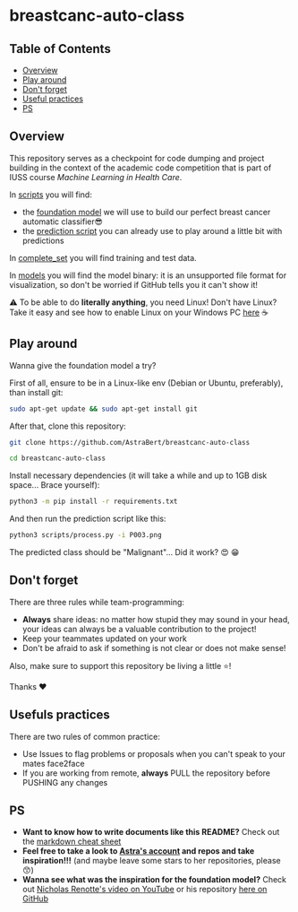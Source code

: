 # breastcanc-auto-class

## Table of Contents
- [Overview](#overview)
- [Play around](#play-around)
- [Don't forget](#dont-forget)
- [Useful practices](#usefuls-practices)
- [PS](#ps)

## Overview

This repository serves as a checkpoint for code dumping and project building in the context of the academic code competition that is part of IUSS course _Machine Learning in Health Care_.

In [scripts](./scripts/) you will find:

- the [foundation model](./scripts/image_ml.py) we will use to build our perfect breast cancer automatic classifier:sunglasses:
- the [prediction script](./scripts/process.py) you can already use to play around a little bit with predictions

In [complete_set](./complete_set/) you will find training and test data.

In [models](./models/) you will find the model binary: it is an unsupported file format for visualization, so don't be worried if GitHub tells you it can't show it!

:warning: To be able to do **literally anything**, you need Linux! Don't have Linux? Take it easy and see how to enable Linux on your Windows PC [here](https://learn.microsoft.com/it-it/windows/wsl/install) :coffee:

## Play around 
Wanna give the foundation model a try?

First of all, ensure to be in a Linux-like env (Debian or Ubuntu, preferably), than install git:

```bash
sudo apt-get update && sudo apt-get install git
```

After that, clone this repository:

```bash
git clone https://github.com/AstraBert/breastcanc-auto-class

cd breastcanc-auto-class
```

Install necessary dependencies (it will take a while and up to 1GB disk space... Brace yourself):

```bash
python3 -m pip install -r requirements.txt
```

And then run the prediction script like this:

```bash
python3 scripts/process.py -i P003.png
```

The predicted class should be "Malignant"... Did it work? :heart_eyes: :grin:

## Don't forget
There are three rules while team-programming:

- **Always** share ideas: no matter how stupid they may sound in your head, your ideas can always be a valuable contribution to the project!
- Keep your teammates updated on your work
- Don't be afraid to ask if something is not clear or does not make sense!

Also, make sure to support this repository be living a little :star:!

Thanks :heart:

## Usefuls practices
There are two rules of common practice:

- Use Issues to flag problems or proposals when you can't speak to your mates face2face
- If you are working from remote, **always** PULL the repository before PUSHING any changes

## PS

- **Want to know how to write documents like this README?** Check out the [markdown cheat sheet](https://www.markdownguide.org/cheat-sheet/)
- **Feel free to take a look to [Astra's account](https://github.com/AstraBert) and repos and take inspiration!!!** (and maybe leave some stars to her repositories, please :kissing_smiling_eyes:)
- **Wanna see what was the inspiration for the foundation model?** Check out [Nicholas Renotte's video on YouTube](https://youtu.be/jztwpsIzEGc?feature=shared) or his repository [here on GitHub](https://github.com/nicknochnack/ImageClassification)
